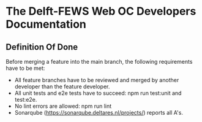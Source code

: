 # The Delft-FEWS Web OC Developers Documentation

## Definition Of Done

Before merging a feature into the main branch, the following requirements have to be met:

- All feature branches have to be reviewed and merged by another developer than the feature developer.
- All unit tests and e2e tests have to succeed: npm run test:unit and test:e2e.
- No lint errors are allowed: npm run lint
- Sonarqube (https://sonarqube.deltares.nl/projects/) reports all A's.
